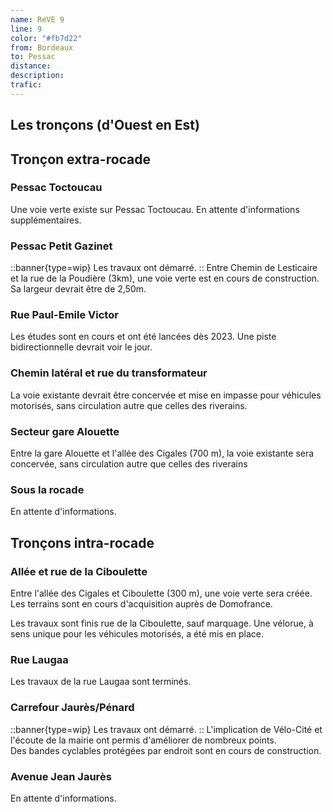 ```yaml
---
name: ReVE 9
line: 9
color: "#fb7d22"
from: Bordeaux
to: Pessac
distance: 
description: 
trafic: 
---
```


## Les tronçons (d'Ouest en Est)
## Tronçon extra-rocade

### Pessac Toctoucau 
Une voie verte existe sur Pessac Toctoucau.
En attente d'informations supplémentaires.

### Pessac Petit Gazinet
::banner{type=wip}
Les travaux ont démarré.
::
Entre Chemin de Lesticaire et la rue de la Poudière (3km), une voie verte est en cours de construction. 
Sa largeur devrait être de 2,50m.

### Rue Paul-Emile Victor
Les études sont en cours et ont été lancées dès 2023.
Une piste bidirectionnelle devrait voir le jour.

### Chemin latéral et rue du transformateur
La voie existante devrait être concervée et mise en impasse pour véhicules motorisés, sans circulation autre que celles des riverains.

### Secteur gare Alouette
Entre la gare Alouette et l'allée des Cigales (700 m), la voie existante sera concervée, sans circulation autre que celles des riverains

### Sous la rocade
En attente d'informations.

## Tronçons intra-rocade

### Allée et rue de la Ciboulette

Entre l'allée des Cigales et Ciboulette (300 m), une voie verte sera créée.
Les terrains sont en cours d'acquisition auprès de Domofrance.

Les travaux sont finis rue de la Ciboulette, sauf marquage.
Une vélorue, à sens unique pour les véhicules motorisés, a été mis en place.

### Rue Laugaa
Les travaux de la rue Laugaa sont terminés.

### Carrefour Jaurès/Pénard
::banner{type=wip}
Les travaux ont démarré.
::
L'implication de Vélo-Cité et l'écoute de la mairie ont permis d'améliorer de nombreux points.  
Des bandes cyclables protégées par endroit sont en cours de construction.

### Avenue Jean Jaurès
En attente d'informations.